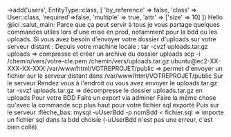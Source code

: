  ->add('users', EntityType::class, [
                'by_reference' => false,
                'class' => User::class,
                'required'=>false,
                'multiple' => true,
                'attr' => ['size' => 10]
            ])
            Hello @ici :salut_main:
Parce que ça peut servir à tous je vous partage quelques commandes utiles lors d'une mise en prod, notamment pour la bdd ou les uploads.
Si vous avez besoin d'envoyer votre dossier d'uploads sur votre serveur distant :
Depuis votre machine locale :
tar -cvzf uploads.tar.gz uploads => compresse et créer un archive du dossier uploads
scp -i /chemin/vers/votre-cle.pem /chemin/vers/uploads.tar.gz ubuntu@ec2-XX-XXX-XX-XXX:/var/www/html/VOTREPROJET/public => permet d'envoyer un fichier sur le serveur distant dans /var/www/html/VOTREPROJET/public
Sur le serveur
Rendez vous à l'endroit ou vous avez envoyer le uploads.tar.gz
 tar -xvzf uploads.tar.gz  => décompresse le dossier uploads.tar.gz en uploads
Pour votre BDD
Faire un export via adminer
Faire la même chose qu'avec la commande scp  plus haut pour votre fichier sql exporté
Puis sur le serveur :flèche_bas:
mysql -uUserBdd -p nomBdd < fichier.sql => importe un fichier sql dans la bdd choisie (-uUserBdd  n'est pas une erreur, c'est bien collé)